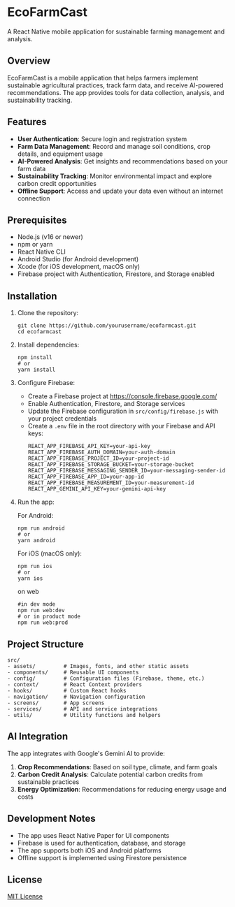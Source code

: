  # EcoFarmCast

A React Native mobile application for sustainable farming management and analysis.

## Overview

EcoFarmCast is a mobile application that helps farmers implement sustainable agricultural practices, track farm data, and receive AI-powered recommendations. The app provides tools for data collection, analysis, and sustainability tracking.

## Features

- **User Authentication**: Secure login and registration system
- **Farm Data Management**: Record and manage soil conditions, crop details, and equipment usage
- **AI-Powered Analysis**: Get insights and recommendations based on your farm data
- **Sustainability Tracking**: Monitor environmental impact and explore carbon credit opportunities
- **Offline Support**: Access and update your data even without an internet connection

## Prerequisites

- Node.js (v16 or newer)
- npm or yarn
- React Native CLI
- Android Studio (for Android development)
- Xcode (for iOS development, macOS only)
- Firebase project with Authentication, Firestore, and Storage enabled

## Installation

1. Clone the repository:
   ```
   git clone https://github.com/yourusername/ecofarmcast.git
   cd ecofarmcast
   ```

2. Install dependencies:
   ```
   npm install
   # or
   yarn install
   ```

3. Configure Firebase:
   - Create a Firebase project at https://console.firebase.google.com/
   - Enable Authentication, Firestore, and Storage services
   - Update the Firebase configuration in `src/config/firebase.js` with your project credentials
   - Create a `.env` file in the root directory with your Firebase and API keys:
     ```
     REACT_APP_FIREBASE_API_KEY=your-api-key
     REACT_APP_FIREBASE_AUTH_DOMAIN=your-auth-domain
     REACT_APP_FIREBASE_PROJECT_ID=your-project-id
     REACT_APP_FIREBASE_STORAGE_BUCKET=your-storage-bucket
     REACT_APP_FIREBASE_MESSAGING_SENDER_ID=your-messaging-sender-id
     REACT_APP_FIREBASE_APP_ID=your-app-id
     REACT_APP_FIREBASE_MEASUREMENT_ID=your-measurement-id
     REACT_APP_GEMINI_API_KEY=your-gemini-api-key
     ```

4. Run the app:
   
   For Android:
   ```
   npm run android
   # or
   yarn android
   ```
   
   For iOS (macOS only):
   ```
   npm run ios
   # or
   yarn ios
   ```
   on web
   ```
   #in dev mode
   npm run web:dev
   # or in product mode
   npm run web:prod
   ```
## Project Structure

```
src/
- assets/         # Images, fonts, and other static assets
- components/     # Reusable UI components
- config/         # Configuration files (Firebase, theme, etc.)
- context/        # React Context providers
- hooks/          # Custom React hooks
- navigation/     # Navigation configuration
- screens/        # App screens
- services/       # API and service integrations
- utils/          # Utility functions and helpers
```

## AI Integration

The app integrates with Google's Gemini AI to provide:

1. **Crop Recommendations**: Based on soil type, climate, and farm goals
2. **Carbon Credit Analysis**: Calculate potential carbon credits from sustainable practices
3. **Energy Optimization**: Recommendations for reducing energy usage and costs

## Development Notes

- The app uses React Native Paper for UI components
- Firebase is used for authentication, database, and storage
- The app supports both iOS and Android platforms
- Offline support is implemented using Firestore persistence

## License

[MIT License](LICENSE)
